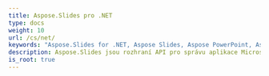 ```yaml
---
title: Aspose.Slides pro .NET
type: docs
weight: 10
url: /cs/net/
keywords: "Aspose.Slides for .NET, Aspose Slides, Aspose PowerPoint, Aspose PPT, Aspose API Reference."
description: Aspose.Slides jsou rozhraní API pro správu aplikace Microsoft PowerPoint®, která softwarovým aplikacím umožňují číst a zapisovat dokumenty aplikace PowerPoint® bez použití aplikace Microsoft PowerPoint®.
is_root: true
---
```

